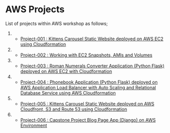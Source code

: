 # AWS Projects

List of projects within AWS workshop as follows;

1. - [Project-001 : Kittens Carousel Static Website deployed on AWS EC2 using Cloudformation](./Project-001-kittens-carousel-static-website-ec2/README.md)

2. - [Project-002 : Working with EC2 Snapshots, AMIs and Volumes](./Project-002-Creating_EC2_From_AMI_SNAPSHOT/README.md)

3. - [Project-003 : Roman Numerals Converter Application (Python Flask) deployed on AWS EC2 with Cloudformation](./Project-003-Roman-Numerals-Converter/README.md) 

4. - [Project-004 : Phonebook Application (Python Flask) deployed on AWS Application Load Balancer with Auto Scaling and Relational Database Service using AWS Cloudformation](./Project-004-Phonebook-Application/README.md)

5. - [Project-005 : Kittens Carousel Static Website deployed on AWS Cloudfront, S3 and Route 53 using Cloudformation](./Project-005-kittens-carousel-static-web-s3-cf/README.md)

6. - [Project-006 : Capstone Project Blog Page App (Django) on AWS Environment](./Project-006-Capstone-Project-Blog-Page-App-Django-on-AWS-Environment/README.md)



